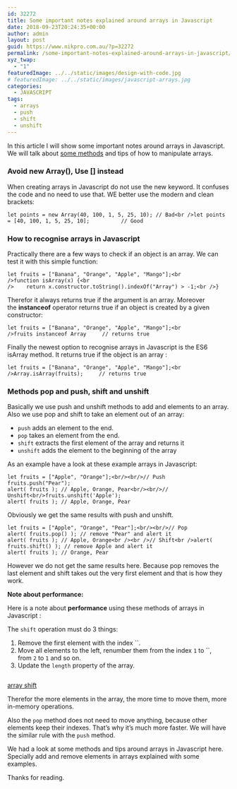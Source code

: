 ```yaml
---
id: 32272
title: Some important notes explained around arrays in Javascript
date: 2018-09-23T20:24:35+00:00
author: admin
layout: post
guid: https://www.nikpro.com.au/?p=32272
permalink: /some-important-notes-explained-around-arrays-in-javascript/
xyz_twap:
  - "1"
featuredImage: ../../static/images/design-with-code.jpg
# featuredImage: ../../static/images/javascript-arrays.jpg
categories:
  - JAVASCRIPT
tags:
  - arrays
  - push
  - shift
  - unshift
---
```

In this article I will show some important notes around arrays in Javascript. We will talk about [some methods](https://www.nikpro.com.au/how-to-generate-a-mappable-array-in-javascript/) and tips of how to manipulate arrays.

### Avoid new Array(), Use [] instead

When creating arrays in Javascript do not use the new keyword. It confuses the code and no need to use that. WE better use the modern and clean brackets:


```
let points = new Array(40, 100, 1, 5, 25, 10); // Bad<br />let points = [40, 100, 1, 5, 25, 10];          // Good
```


### How to recognise arrays in Javascript

Practically there are a few ways to check if an object is an array. We can test it with this simple function:


```
let fruits = ["Banana", "Orange", "Apple", "Mango"];<br />function isArray(x) {<br />    return x.constructor.toString().indexOf("Array") > -1;<br />}
```


Therefor it always returns true if the argument is an array. Moreover the **instanceof** operator returns true if an object is created by a given constructor:


```
let fruits = ["Banana", "Orange", "Apple", "Mango"];<br />fruits instanceof Array     // returns true
```


Finally the newest option to recognise arrays in Javascript is the ES6 isArray method. It returns true if the object is an array :


```
let fruits = ["Banana", "Orange", "Apple", "Mango"];<br />Array.isArray(fruits);     // returns true
```


### Methods pop and push, shift and unshift

Basically we use push and unshift methods to add and elements to an array. Also we use pop and shift to take an element out of an array:

  * `push` adds an element to the end.
  * `pop` takes an element from the end.
  * `shift` extracts the first element of the array and returns it
  * `unshift` adds the element to the beginning of the array  
    

As an example have a look at these example arrays in Javascript:


```
let fruits = ["Apple", "Orange"];<br/><br/>// Push
fruits.push("Pear");
alert( fruits ); // Apple, Orange, Pear<br/><br/>// Unshift<br/>fruits.unshift('Apple');
alert( fruits ); // Apple, Orange, Pear
```


Obviously we get the same results with push and unshift.


```
let fruits = ["Apple", "Orange", "Pear"];<br/><br/>// Pop
alert( fruits.pop() ); // remove "Pear" and alert it
alert( fruits ); // Apple, Orange<br /><br />// Shift<br />alert( fruits.shift() ); // remove Apple and alert it
alert( fruits ); // Orange, Pear
```


However we do not get the same results here. Because pop removes the last element and shift takes out the very first element and that is how they work. 

**Note about performance:**

Here is a note about **performance** using these methods of arrays in Javascript :

The `shift` operation must do 3 things:

  1. Remove the first element with the index ``.
  2. Move all elements to the left, renumber them from the index `1` to ``, from `2` to `1` and so on.
  3. Update the `length` property of the array.<figure class="wp-block-image">

<img src="https://www.nikpro.com.auarray-shift.png" alt="" class="wp-image-32275" srcset="https://testgatsby.localarray-shift.png 593w, https://testgatsby.localarray-shift-300x72.png 300w" sizes="(max-width: 593px) 100vw, 593px" /> <figcaption><a href="https://javascript.info/array#methods-pop-push-shift-unshift" target="_blank" rel="noopener noreferrer">array shift</a></figcaption></figure> 

Therefor the more elements in the array, the more time to move them, more in-memory operations.

Also the `pop` method does not need to move anything, because other elements keep their indexes. That’s why it’s much more faster. We will have the similar rule with the `push` method.

We had a look at some methods and tips around arrays in Javascript here. Specially add and remove elements in arrays explained with some examples.

Thanks for reading.